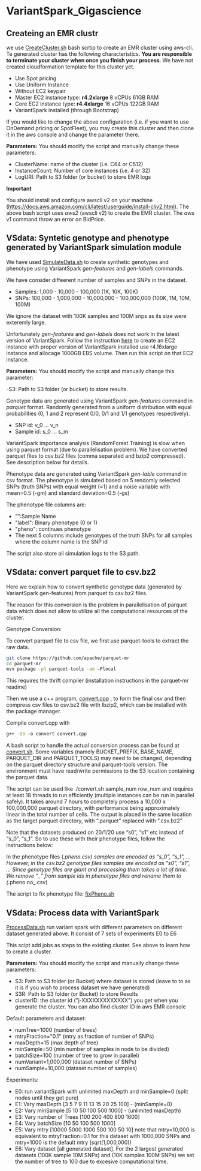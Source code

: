 # VariantSpark_Gigascience

## Createing an EMR clustr

we use [CreateCluster.sh](scripts/CreateCluster.sh) bash scrtip to create an EMR cluster using aws-cli. Te generated cluster has the following characteristics. **You are responsible to terminate your cluster when once you finish your process**. We have not created cloudformation template for this cluster yet.

- Use Spot pricing
- Use Uniform Instance
- Without EC2 keypair
- Master EC2 instance type: **r4.2xlarge** 8 vCPUs 61GB RAM
- Core EC2 instance type: **r4.4xlarge** 16 vCPUs 122GB RAM
- VariantSpark installed (through Bootstrap)

If you would like to change the above configuration (i.e. if you want to use OnDemand pricing or SpotFleet), you may create this cluster and then clone it in the aws console and change the parameter there.

**Parameters:** You should modify the script and manually change these parameters:

- ClusterName: name of the cluster (i.e. C64 or C512)
- InstanceCount: Number of core instances (i.e. 4 or 32)
- LogURI: Path to S3 folder (or bucket) to store EMR logs

**Important**

You should install and configure awscli v2 on your machine (https://docs.aws.amazon.com/cli/latest/userguide/install-cliv2.html). The above bash script uses _aws2_ (awscli v2) to create the EMR cluster. The _aws_ v1 command throw an error on BidPrice.

## VSdata: Syntetic genotype and phenotype generated by VariantSpark simulation module

We have used [SimulateData.sh](scripts/VSdata/SimulateData.sh) to create synthetic genotypes and phenotype using VariantSpark _gen-features_ and _gen-labels_ commands.

We have consider diffeerent number of samples and SNPs in the dataset.

- Samples: 1,000 - 10,000 - 100,000 (1K, 10K, 100K)
- SNPs: 100,000 - 1,000,000 - 10,000,000 - 100,000,000 (100K, 1M, 10M, 100M)

We ignore the dataset with 100K samples and 100M snps as its size were exteremly large.

Unfortunately _gen-features_ and _gen-labels_ does not work in the latest version of VariantSpark. Follow the instruction [here](https://github.com/aehrc/VIGWAS/blob/master/Instructions/AWS_Instruction.pdf) to create an EC2 instance with proper version of VariantSpark installed use r4.16xlarge instance and allocage 1000GB EBS volume. Then run this script on that EC2 instance.

**Parameters:** You should modify the script and manually change this parameter:

-S3: Path to S3 folder (or bucket) to store results.

Genotype data are generated using VariantSpark _gen-features_ command in _parquet_ format. Randomly generated from a uniform distribution with equal probabilities (0, 1 and 2 represent 0/0, 0/1 and 1/1 genotypes respectively).

- SNP id: v_0 ... v_n
- Sample id: s_0 ... s_m

VariantSpark importance analysis (RandomForest Training) is slow when using parquet format (due to parallelisation problem). We have converted parquet files to csv.bz2 files (comma separated and bzip2 compressed). See description below for details.

Phenotype data are generated using VariantSpark _gen-lable_ command in csv format. The phenotype is simulated based on 5 rendomly selected SNPs (truth SNPs) with equal weight (=1) and a noise variable with mean=0.5 (-gm) and standard deviation=0.5 (-gs)

The phenotype file columns are:

- "":Sample Name
- "label": Binary phenotype (0 or 1)
- "pheno": continues phenotype
- The next 5 columns include genotypes of the truth SNPs for all samples where the column name is the SNP id

The script also store all simulation logs to the S3 path.

## VSdata: convert parquet file to csv.bz2

Here we explain how to convert synthetic genotype data (generated by VariantSpark gen-features) from parquet to csv.bz2 files.

The reason for this conversion is the problem in parallelisation of parquet data which does not allow to utilize all the computational resources of the cluster.

Genotype Conversion:

To convert parquet file to csv file, we first use parquet-tools to extract the raw data.

```sh
git clone https://github.com/apache/parquet-mr
cd parquet-mr
mvn package -pl parquet-tools -am –Plocal
```

This requires the thrift compiler (installation instructions in the parquet-mr readme)

Then we use a c++ program, [convert.cpp](scripts/parquet2csv/convert.cpp) , to form the final csv and then compress csv files to csv.bz2 file with lbzip2, which can be installed with the package manager.

Compile convert.cpp with

```sh
g++ -O3 –o convert convert.cpp
```

A bash script to handle the actual conversion process can be found at [convert.sh](scripts/parquet2csv/convert.sh). Some variables (namely BUCKET_PREFIX, BASE_NAME, PARQUET_DIR and PARQUET_TOOLS) may need to be changed, depending on the parquet directory structure and parquet-tools version. The environment must have read/write permissions to the S3 location containing the parquet data.

The script can be used like ./convert.sh sample_num row_num and requires at least 18 threads to run efficiently (multiple instances can be run in parallel safely). It takes around 7 hours to completely process a 10,000 x 100,000,000 parquet directory, with performance being approximately linear in the total number of cells. The output is placed in the same location as the target parquet directory, with “.parquet” replaced with “.csv.bz2”

Note that the datasets produced on 20/1/20 use “s0”, “s1” etc instead of “s_0”, “s_1”. So to use these with their phenotype files, follow the instructions below:

In the phenotype files (_.pheno.csv) samples are encoded as “s_0”, “s_1”, … However, in the csv.bz2 genotype files samples are encoded as “s0”, “s1”, … Since genotype files are giant and processing them takes a lot of time. We remove “\_” from sample ids in phenotype files and rename them to (_.pheno.no\_.csv)

The script to fix phenotype file: [fixPheno.sh](scripts/parquet2csv/fixPheno.sh)

## VSdata: Process data with VariantSpark

[ProcessData.sh](scripts/VSdata/ProcessData.sh) run variant spark with different parameters on different dataset generated above. It consist of 7 sets of experiments E0 to E6

This scipt add jobs as steps to the existing cluster. See above to learn how to create a cluster.

**Parameters:** You should modify the script and manually change these parameters:

- S3: Path to S3 folder (or Bucket) where dataset is stored (leave to to as it is if you wish to process dataset we have generated)
- S3R: Path to S3 folder (or Bucket) to store Results
- clusterID: the cluster id ("j-XXXXXXXXXXXXX") you get when you generate the cluster. You can also find cluster ID in aws EMR console

Default parameters and dataset:

- numTree=1000 (number of trees)
- mtryFraction="0.1" (mtry as fraction of number of SNPs)
- maxDepth=15 (max depth of tree)
- minSample=50 (min number of samples in node to be divided)
- batchSize=100 (number of tree to grow in parallel)
- numVariant=1,000,000 (dataset number of SNPs)
- numSample=10,000 (dataset number of samples)

Experiments:

- E0: run variantSpark with unlimited maxDepth and minSample=0 (split nodes until they get pure)
- E1: Vary maxDepth [3 5 7 9 11 13 15 20 25 100] - (minSample=0)
- E2: Vary minSample [5 10 50 100 500 1000] - (unlimited maxDepth)
- E3: Vary number of Trees [100 200 400 800 1600]
- E4: Vary batchSize [10 50 100 500 1000]
- E5: Vary mtry [10000 5000 1000 500 100 50 10] note that mtry=10,000 is equivalent to mtryFraction=0.1 for this dataset with 1000,000 SNPs and mtry=1000 is the default mtry (sqrt(1,000,000))
- E6: Vary dataset [all generated dataset]. For the 2 largest generated datasets (100K sample 10M SNPs) and (10K samples 100M SNPs) we set the number of tree to 100 due to excesive computational time.
